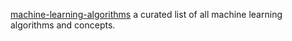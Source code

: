 
[machine-learning-algorithms](https://github.com/Sahith02/machine-learning-algorithms)
a curated list of all machine learning algorithms and concepts.
